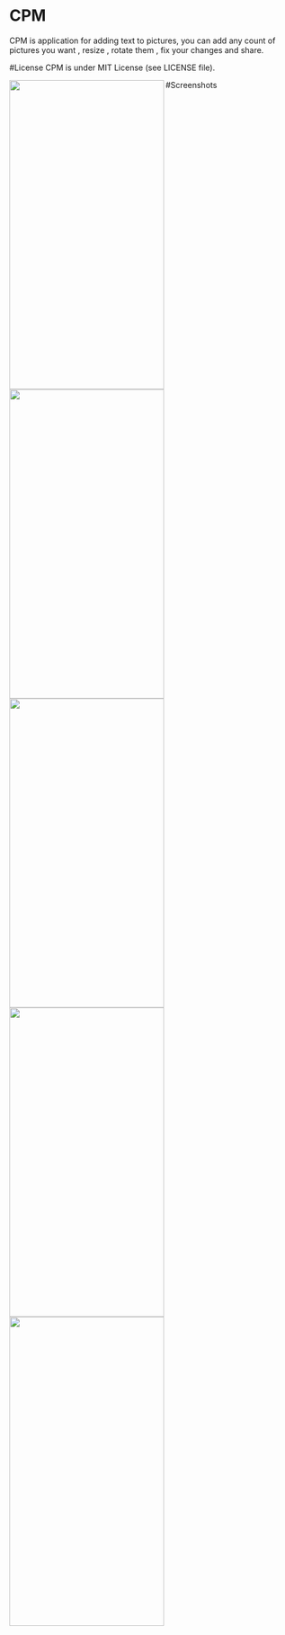# CPM
CPM is application for adding text to pictures, you can add any count of pictures
you want , resize , rotate them , fix your changes and share.

#License
CPM is under MIT License (see LICENSE file).

#Screenshots
<a href="url"><img src="https://github.com/Feghal/PhotoEdit/blob/master/PhotoEdit/Resouce/help1.jpg" align="left" height="550" width="275" ></a>
<a href="url"><img src="https://github.com/Feghal/PhotoEdit/blob/master/PhotoEdit/Resouce/help2.jpg" align="left" height="550" width="275" ></a>
<a href="url"><img src="https://github.com/Feghal/PhotoEdit/blob/master/PhotoEdit/Resouce/help3.jpg" align="left" height="550" width="275" ></a>
<a href="url"><img src="https://github.com/Feghal/PhotoEdit/blob/master/PhotoEdit/Resouce/help4.jpg" align="left" height="550" width="275" ></a>
<a href="url"><img src="https://github.com/Feghal/PhotoEdit/blob/master/PhotoEdit/Resouce/help5.jpg" align="left" height="550" width="275" ></a>


